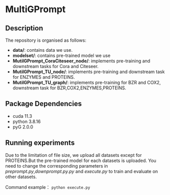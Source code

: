 # MultiGPrompt

## Description

The repository is organised as follows:

- **data/**: contains data we use.
- **modelset/**: contains pre-trained model we use
- **MutilGPrompt_CoraCiteseer_node/**: implements pre-training and downstream tasks for Cora and Citeseer.
- **MutilGPrompt_TU_node/**: implements pre-training and downstream task for ENZYMES and PROTEINS. 
- **MutilGPrompt_TU_graph/**: implements pre-training for BZR and COX2, downstream task for BZR,COX2,ENZYMES,PROTEINS.

## Package Dependencies

- cuda 11.3
- python 3.8.16
- pyG 2.0.0

## Running experiments

Due to the limitation of file size, we upload all datasets except for PROTEINS.But the pre-trained model for each datasets is uploaded. You need to change the corresponding parameters in *preprompt.py*,*downprompt.py.py* and *execute.py* to train and evaluate on other datasets.

Command example：
`python execute.py`
